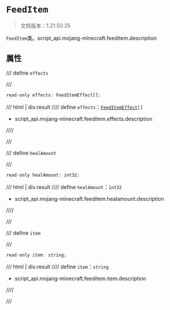 # `FeedItem`

> 文档版本：1.21.50.25

`FeedItem`类。script_api.mojang-minecraft.feeditem.description

## 属性

/// define
`effects`


///

```js
read-only effects: FeedItemEffect[];
```

/// html | div.result
//// define
`effects`：<code><a href="../feeditemeffect/">FeedItemEffect</a>[]</code>

- script_api.mojang-minecraft.feeditem.effects.description


////

///


/// define
`healAmount`


///

```js
read-only healAmount: int32;
```

/// html | div.result
//// define
`healAmount`：`int32`

- script_api.mojang-minecraft.feeditem.healamount.description


////

///


/// define
`item`


///

```js
read-only item: string;
```

/// html | div.result
//// define
`item`：`string`

- script_api.mojang-minecraft.feeditem.item.description


////

///

